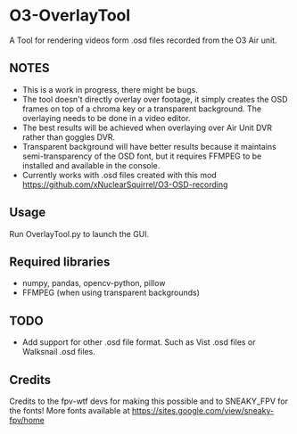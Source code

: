 # O3-OverlayTool

A Tool for rendering videos form .osd files recorded from the O3 Air unit.

## NOTES
- This is a work in progress, there might be bugs.
- The tool doesn't directly overlay over footage, it simply creates the OSD frames on top of a chroma key or a transparent background. The overlaying needs to be done in a video editor.
- The best results will be achieved when overlaying over Air Unit DVR rather than goggles DVR.
- Transparent background will have better results because it maintains semi-transparency of the OSD font, but it requires FFMPEG to be installed and available in the console.
- Currently works with .osd files created with this mod https://github.com/xNuclearSquirrel/O3-OSD-recording

## Usage
Run OverlayTool.py to launch the GUI. 

## Required libraries
- numpy, pandas, opencv-python, pillow
- FFMPEG (when using transparent backgrounds)

## TODO
- Add support for other .osd file format. Such as Vist .osd files or Walksnail .osd files.

## Credits
Credits to the fpv-wtf devs for making this possible and to SNEAKY_FPV for the fonts! More fonts available at https://sites.google.com/view/sneaky-fpv/home
